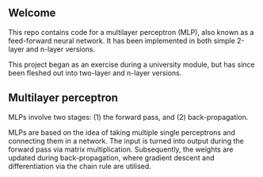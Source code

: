 ## Welcome

This repo contains code for a multilayer perceptron (MLP), also known as a feed-forward neural network. It has been implemented in both simple 2-layer and n-layer versions.

This project began as an exercise during a university module, but has since been fleshed out into two-layer and n-layer versions.

## Multilayer perceptron

MLPs involve two stages: (1) the forward pass, and (2) back-propagation.

MLPs are based on the idea of taking multiple single perceptrons and connecting them in a network. The input is turned into output during the forward pass via matrix multiplication. Subsequently, the weights are updated during back-propagation, where gradient descent and differentiation via the chain rule are utilised.
